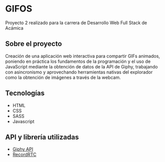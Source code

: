 # GIFOS

Proyecto 2 realizado para la carrera de Desarrollo Web Full Stack de Acámica

## Sobre el proyecto

Creación de una aplicación web interactiva para compartir GIFs animados, poniendo en práctica los fundamentos de la programación y el uso de JavaScript mediante la obtención de datos de la API de Giphy, trabajando con asincronismo y aprovechando herramientas nativas del explorador como la obtención de imágenes a través de la webcam.

## Tecnologías

* HTML
* CSS
* SASS
* Javascript

## API y librería utilizadas

* [Giphy API](https://developers.giphy.com/)
* [RecordRTC](https://recordrtc.org/)